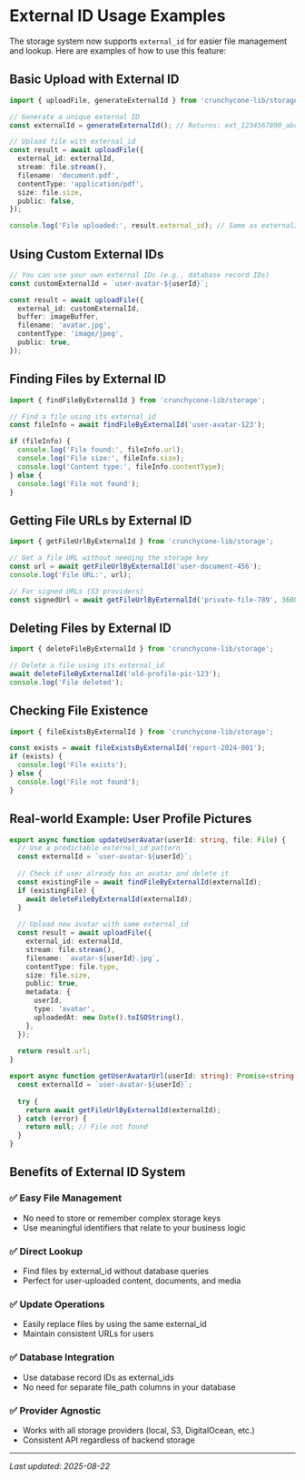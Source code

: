 # External ID Usage Examples

The storage system now supports `external_id` for easier file management and lookup. Here are examples of how to use this feature:

## Basic Upload with External ID

```typescript
import { uploadFile, generateExternalId } from 'crunchycone-lib/storage';

// Generate a unique external ID
const externalId = generateExternalId(); // Returns: ext_1234567890_abc123...

// Upload file with external_id
const result = await uploadFile({
  external_id: externalId,
  stream: file.stream(),
  filename: 'document.pdf',
  contentType: 'application/pdf',
  size: file.size,
  public: false,
});

console.log('File uploaded:', result.external_id); // Same as externalId
```

## Using Custom External IDs

```typescript
// You can use your own external IDs (e.g., database record IDs)
const customExternalId = `user-avatar-${userId}`;

const result = await uploadFile({
  external_id: customExternalId,
  buffer: imageBuffer,
  filename: 'avatar.jpg',
  contentType: 'image/jpeg',
  public: true,
});
```

## Finding Files by External ID

```typescript
import { findFileByExternalId } from 'crunchycone-lib/storage';

// Find a file using its external_id
const fileInfo = await findFileByExternalId('user-avatar-123');

if (fileInfo) {
  console.log('File found:', fileInfo.url);
  console.log('File size:', fileInfo.size);
  console.log('Content type:', fileInfo.contentType);
} else {
  console.log('File not found');
}
```

## Getting File URLs by External ID

```typescript
import { getFileUrlByExternalId } from 'crunchycone-lib/storage';

// Get a file URL without needing the storage key
const url = await getFileUrlByExternalId('user-document-456');
console.log('File URL:', url);

// For signed URLs (S3 providers)
const signedUrl = await getFileUrlByExternalId('private-file-789', 3600); // 1 hour
```

## Deleting Files by External ID

```typescript
import { deleteFileByExternalId } from 'crunchycone-lib/storage';

// Delete a file using its external_id
await deleteFileByExternalId('old-profile-pic-123');
console.log('File deleted');
```

## Checking File Existence

```typescript
import { fileExistsByExternalId } from 'crunchycone-lib/storage';

const exists = await fileExistsByExternalId('report-2024-001');
if (exists) {
  console.log('File exists');
} else {
  console.log('File not found');
}
```

## Real-world Example: User Profile Pictures

```typescript
export async function updateUserAvatar(userId: string, file: File) {
  // Use a predictable external_id pattern
  const externalId = `user-avatar-${userId}`;
  
  // Check if user already has an avatar and delete it
  const existingFile = await findFileByExternalId(externalId);
  if (existingFile) {
    await deleteFileByExternalId(externalId);
  }
  
  // Upload new avatar with same external_id
  const result = await uploadFile({
    external_id: externalId,
    stream: file.stream(),
    filename: `avatar-${userId}.jpg`,
    contentType: file.type,
    size: file.size,
    public: true,
    metadata: {
      userId,
      type: 'avatar',
      uploadedAt: new Date().toISOString(),
    },
  });
  
  return result.url;
}

export async function getUserAvatarUrl(userId: string): Promise<string | null> {
  const externalId = `user-avatar-${userId}`;
  
  try {
    return await getFileUrlByExternalId(externalId);
  } catch (error) {
    return null; // File not found
  }
}
```

## Benefits of External ID System

### ✅ **Easy File Management**
- No need to store or remember complex storage keys
- Use meaningful identifiers that relate to your business logic

### ✅ **Direct Lookup**
- Find files by external_id without database queries
- Perfect for user-uploaded content, documents, and media

### ✅ **Update Operations**
- Easily replace files by using the same external_id
- Maintain consistent URLs for users

### ✅ **Database Integration**
- Use database record IDs as external_ids
- No need for separate file_path columns in your database

### ✅ **Provider Agnostic**
- Works with all storage providers (local, S3, DigitalOcean, etc.)
- Consistent API regardless of backend storage

---
*Last updated: 2025-08-22*